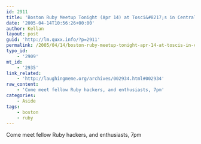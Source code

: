 ```yaml
---
id: 2911
title: 'Boston Ruby Meetup Tonight (Apr 14) at Tosci&#8217;s in Central Sq.'
date: '2005-04-14T10:56:26+00:00'
author: Kellan
layout: post
guid: 'http://lm.quxx.info/?p=2911'
permalink: /2005/04/14/boston-ruby-meetup-tonight-apr-14-at-toscis-in-central-sq/
typo_id:
    - '2909'
mt_id:
    - '2935'
link_related:
    - 'http://laughingmeme.org/archives/002934.html#002934'
raw_content:
    - 'Come meet fellow Ruby hackers, and enthusiasts, 7pm'
categories:
    - Aside
tags:
    - boston
    - ruby
---
```


Come meet fellow Ruby hackers, and enthusiasts, 7pm
